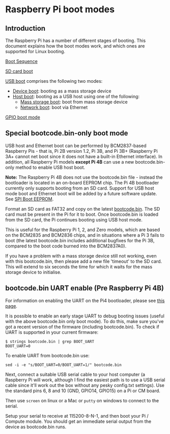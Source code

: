 # Raspberry Pi boot modes

## Introduction

The Raspberry Pi has a number of different stages of booting. This document explains how the boot modes work, and which ones are supported for Linux booting.

[Boot Sequence](bootflow.md)

[SD card boot](sdcard.md)

[USB boot](usb.md) comprises the following two modes:
* [Device boot](device.md): booting as a mass storage device
* [Host boot](host.md): booting as a USB host using one of the following:
  * [Mass storage boot](msd.md): boot from mass storage device
  * [Network boot](net.md): boot via Ethernet
  
[GPIO boot mode](gpio.md)
  
## Special bootcode.bin-only boot mode
USB host and Ethernet boot can be performed by BCM2837-based Raspberry Pis - that is, Pi 2B version 1.2, Pi 3B, and Pi 3B+ (Raspberry Pi 3A+ cannot net boot since it does not have a built-in Ethernet interface). In addition, all Raspberry Pi models **except Pi 4B** can use a new bootcode.bin-only method to enable USB host boot.

**Note:** The Raspberry Pi 4B does not use the bootcode.bin file - instead the bootloader is located in an on-board EEPROM chip. The Pi 4B bootloader currently only supports booting from an SD card. Support for USB host mode boot and Ethernet boot will be added by a future software update. See [SPI Boot EEPROM](../booteeprom.md).

Format an SD card as FAT32 and copy on the latest [bootcode.bin](https://github.com/raspberrypi/firmware/raw/master/boot/bootcode.bin). The SD card must be present in the Pi for it to boot. Once bootcode.bin is loaded from the SD card, the Pi continues booting using USB host mode.

This is useful for the Raspberry Pi 1, 2, and Zero models, which are based on the BCM2835 and BCM2836 chips, and in situations where a Pi 3 fails to boot (the latest bootcode.bin includes additional bugfixes for the Pi 3B, compared to the boot code burned into the BCM2837A0).

If you have a problem with a mass storage device still not working, even with this bootcode.bin, then please add a new file 'timeout' to the SD card. This will extend to six seconds the time for which it waits for the mass storage device to initialise.

## bootcode.bin UART enable (Pre Raspberry Pi 4B)

For information on enabling the UART on the Pi4 bootloader, please see [this page](../booteeprom.md).

It is possible to enable an early stage UART to debug booting issues (useful with the above bootcode.bin only boot mode).  To do this, make sure you've got a recent version of the firmware (including bootcode.bin).  To check if UART is supported in your current firmware:

```
$ strings bootcode.bin | grep BOOT_UART
BOOT_UART=0
```

To enable UART from bootcode.bin use:

```
sed -i -e "s/BOOT_UART=0/BOOT_UART=1/" bootcode.bin
```

Next, connect a suitable USB serial cable to your host computer (a Raspberry Pi will work, although I find the easiest path is to use a USB serial cable since it'll work out the box without any pesky config.txt settings).  Use the standard pins 6, 8 and 10 (GND, GPIO14, GPIO15) on a Pi or CM board.

Then use `screen` on linux or a Mac or `putty` on windows to connect to the serial.

Setup your serial to receive at 115200-8-N-1, and then boot your Pi / Compute module.  You should get an immediate serial output from the device as bootcode.bin runs.
